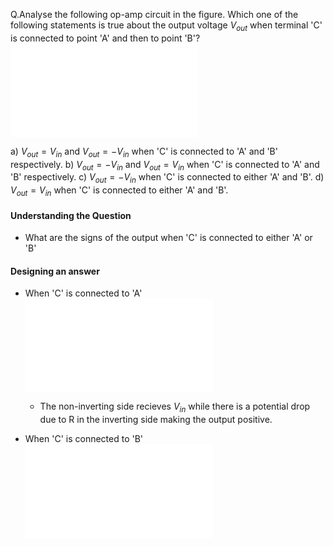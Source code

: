 Q.Analyse the following op-amp circuit in the figure. Which one of the following statements is true about the output voltage $V_{out}$ when terminal 'C' is connected to point 'A' and then to point 'B'?
![](Jest%202019,%20Section%20B,%20Question%203.excalidraw.md)

a) $V_{out}=V_{in}$ and $V_{out}=-V_{in}$ when 'C' is connected to 'A' and 'B' respectively.
b) $V_{out}=-V_{in}$ and $V_{out}=V_{in}$ when 'C' is connected to 'A' and 'B' respectively.
c) $V_{out}=-V_{in}$ when 'C' is connected to either 'A' and 'B'. 
d) $V_{out}=V_{in}$ when 'C' is connected to either 'A' and 'B'. 

#### Understanding the Question
 - What are the signs of the output when 'C' is connected to either 'A' or 'B'
#### Designing an answer
 - When 'C' is connected to 'A'![](Jest%202019,%20Section%20B,%20Question%203,%20Figure%201.excalidraw.md)
	 - The non-inverting side recieves $V_{in}$ while there is a potential drop due to R in the inverting side making the output positive.


- When 'C' is connected to 'B' ![](Jest%202019,%20Section%20B,%20Question%203,%20Figure%202.excalidraw.md)
